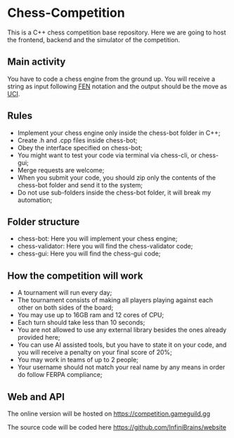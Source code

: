 # Chess-Competition

This is a C++ chess competition base repository. Here we are going to host the frontend, backend and the simulator of the competition.

## Main activity

You have to code a chess engine from the ground up. You will receive a string as input following [FEN](https://www.chess.com/terms/fen-chess) notation and the output should be the move as [UCI](https://en.wikipedia.org/wiki/Universal_Chess_Interface). 

## Rules

- Implement your chess engine only inside the chess-bot folder in C++;
- Create .h and .cpp files inside chess-bot;
- Obey the interface specified on chess-bot;
- You might want to test your code via terminal via chess-cli, or chess-gui;
- Merge requests are welcome;
- When you submit your code, you should zip only the contents of the chess-bot folder and send it to the system;
- Do not use sub-folders inside the chess-bot folder, it will break my automation;

## Folder structure

- chess-bot: Here you will implement your chess engine;
- chess-validator: Here you will find the chess-validator code;
- chess-gui: Here you will find the chess-gui code;

## How the competition will work

- A tournament will run every day;
- The tournament consists of making all players playing against each other on both sides of the board;
- You may use up to 16GB ram and 12 cores of CPU;
- Each turn should take less than 10 seconds;
- You are not allowed to use any external library besides the ones already provided here;
- You can use AI assisted tools, but you have to state it on your code, and you will receive a penalty on your final score of 20%;
- You may work in teams of up to 2 people;
- Your username should not match your real name by any means in order do follow FERPA compliance;

## Web and API

The online version will be hosted on https://competition.gameguild.gg

The source code will be coded here https://github.com/InfiniBrains/website